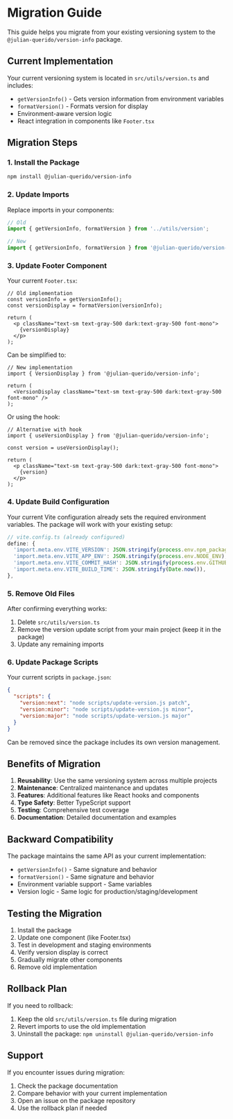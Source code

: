 # Migration Guide

This guide helps you migrate from your existing versioning system to the `@julian-querido/version-info` package.

## Current Implementation

Your current versioning system is located in `src/utils/version.ts` and includes:

- `getVersionInfo()` - Gets version information from environment variables
- `formatVersion()` - Formats version for display
- Environment-aware version logic
- React integration in components like `Footer.tsx`

## Migration Steps

### 1. Install the Package

```bash
npm install @julian-querido/version-info
```

### 2. Update Imports

Replace imports in your components:

```typescript
// Old
import { getVersionInfo, formatVersion } from '../utils/version';

// New
import { getVersionInfo, formatVersion } from '@julian-querido/version-info';
```

### 3. Update Footer Component

Your current `Footer.tsx`:

```tsx
// Old implementation
const versionInfo = getVersionInfo();
const versionDisplay = formatVersion(versionInfo);

return (
  <p className="text-sm text-gray-500 dark:text-gray-500 font-mono">
    {versionDisplay}
  </p>
);
```

Can be simplified to:

```tsx
// New implementation
import { VersionDisplay } from '@julian-querido/version-info';

return (
  <VersionDisplay className="text-sm text-gray-500 dark:text-gray-500 font-mono" />
);
```

Or using the hook:

```tsx
// Alternative with hook
import { useVersionDisplay } from '@julian-querido/version-info';

const version = useVersionDisplay();

return (
  <p className="text-sm text-gray-500 dark:text-gray-500 font-mono">
    {version}
  </p>
);
```

### 4. Update Build Configuration

Your current Vite configuration already sets the required environment variables. The package will work with your existing setup:

```typescript
// vite.config.ts (already configured)
define: {
  'import.meta.env.VITE_VERSION': JSON.stringify(process.env.npm_package_version),
  'import.meta.env.VITE_APP_ENV': JSON.stringify(process.env.NODE_ENV),
  'import.meta.env.VITE_COMMIT_HASH': JSON.stringify(process.env.GITHUB_SHA),
  'import.meta.env.VITE_BUILD_TIME': JSON.stringify(Date.now()),
},
```

### 5. Remove Old Files

After confirming everything works:

1. Delete `src/utils/version.ts`
2. Remove the version update script from your main project (keep it in the package)
3. Update any remaining imports

### 6. Update Package Scripts

Your current scripts in `package.json`:

```json
{
  "scripts": {
    "version:next": "node scripts/update-version.js patch",
    "version:minor": "node scripts/update-version.js minor",
    "version:major": "node scripts/update-version.js major"
  }
}
```

Can be removed since the package includes its own version management.

## Benefits of Migration

1. **Reusability**: Use the same versioning system across multiple projects
2. **Maintenance**: Centralized maintenance and updates
3. **Features**: Additional features like React hooks and components
4. **Type Safety**: Better TypeScript support
5. **Testing**: Comprehensive test coverage
6. **Documentation**: Detailed documentation and examples

## Backward Compatibility

The package maintains the same API as your current implementation:

- `getVersionInfo()` - Same signature and behavior
- `formatVersion()` - Same signature and behavior
- Environment variable support - Same variables
- Version logic - Same logic for production/staging/development

## Testing the Migration

1. Install the package
2. Update one component (like Footer.tsx)
3. Test in development and staging environments
4. Verify version display is correct
5. Gradually migrate other components
6. Remove old implementation

## Rollback Plan

If you need to rollback:

1. Keep the old `src/utils/version.ts` file during migration
2. Revert imports to use the old implementation
3. Uninstall the package: `npm uninstall @julian-querido/version-info`

## Support

If you encounter issues during migration:

1. Check the package documentation
2. Compare behavior with your current implementation
3. Open an issue on the package repository
4. Use the rollback plan if needed 